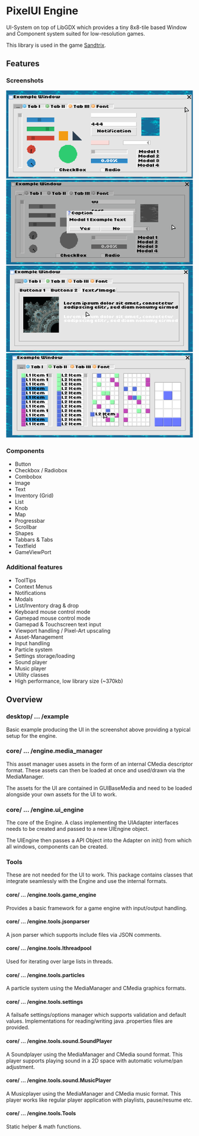 # PixelUI Engine
UI-System on top of LibGDX which provides a tiny 8x8-tile based Window and Component system suited for low-resolution games. 

This library is used in the game [Sandtrix](https://www.sandtrix.net).

## Features
### Screenshots
![](screenshot_1.png)
![](screenshot_2.png)
![](screenshot_3.png)
![](screenshot_4.png)

### Components
- Button
- Checkbox / Radiobox
- Combobox
- Image
- Text
- Inventory (Grid)
- List
- Knob
- Map
- Progressbar
- Scrollbar
- Shapes
- Tabbars & Tabs
- Textfield
- GameViewPort

### Additional features
- ToolTips
- Context Menus
- Notifications
- Modals
- List/Inventory drag & drop
- Keyboard mouse control mode
- Gamepad mouse control mode
- Gamepad & Touchscreen text input
- Viewport handling / Pixel-Art upscaling
- Asset-Management
- Input handling
- Particle system
- Settings storage/loading
- Sound player
- Music player
- Utility classes
- High performance, low library size (~370kb)

## Overview
### desktop/ ... /example

Basic example producing the UI in the screenshot above providing a typical setup for the engine.

### core/ ... /engine.media_manager

This asset manager uses assets in the form of an internal CMedia descriptor format.
These assets can then be loaded at once and used/drawn via the MediaManager.

The assets for the UI are contained in GUIBaseMedia and need to be loaded alongside your own assets for the UI to work.

### core/ ... /engine.ui_engine

The core of the Engine. A class implementing the UIAdapter interfaces needs to be created and passed to a new UIEngine object. 

The UIEngine then passes a API Object into the Adapter on init() from which all windows, components can be created.

### Tools

These are not needed for the UI to work.
This package contains classes that integrate seamlessly with the Engine and use the internal formats.

#### core/ ... /engine.tools.game_engine

Provides a basic framework for a game engine with input/output handling.

#### core/ ... /engine.tools.jsonparser

A json parser which supports include files via JSON comments.

#### core/ ... /engine.tools.lthreadpool

Used for iterating over large lists in threads.

#### core/ ... /engine.tools.particles

A particle system using the MediaManager and CMedia graphics formats.

#### core/ ... /engine.tools.settings

A failsafe settings/options manager which supports validation and default values.
Implementations for reading/writing java .properties files are provided.

#### core/ ... /engine.tools.sound.SoundPlayer

A Soundplayer using the MediaManager and CMedia sound format.
This player supports playing sound in a 2D space with automatic volume/pan adjustment.

#### core/ ... /engine.tools.sound.MusicPlayer

A Musicplayer using the MediaManager and CMedia music format.
This player works like regular player application with playlists, pause/resume etc.

#### core/ ... /engine.tools.Tools

Static helper & math functions.
